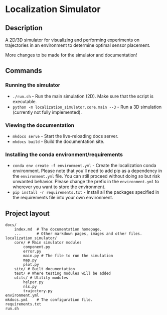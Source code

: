 # Localization Simulator

## Description

A 2D/3D simulator for visualizing and performing experiments on trajectories in an environment to determine optimal sensor placement.

More changes to be made for the simulator and documentation!

## Commands

### Running the simulator
* `./run.sh` - Run the main simulation (2D). Make sure that the script is executable.
* `python -m localization_simulator.core.main --3` - Run a 3D simulation (currently not fully implemented).

### Viewing the documentation
* `mkdocs serve` - Start the live-reloading docs server.
* `mkdocs build` - Build the documentation site.

### Installing the conda environment/requirements
* `conda env create -f environment.yml` - Create the localization conda environment. Please note that you'll need to add pip as a dependency in the `environment.yml` file. You can still proceed without doing so but risk unwanted behavior.
Please change the prefix in the `environment.yml` to wherever you want to store the environment.
* `pip install -r requirements.txt` - Install all the packages specified in the requirements file into your own environment.

## Project layout

    docs/
        index.md  # The documentation homepage.
        ...       # Other markdown pages, images and other files.
    localization_simulator/
        core/ # Main simulator modules
            component.py
            error.py
            main.py # The file to run the simulation
            map.py
            plot.py
        site/ # Built documentation
        test/ # Where testing modules will be added
        utils/ # Utility modules
            helper.py
            nls.py
            trajectory.py
    environment.yml
    mkdocs.yml    # The configuration file.
    requirements.txt
    run.sh